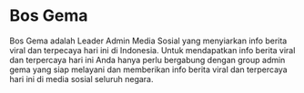 # Bos Gema
Bos Gema adalah Leader Admin Media Sosial yang menyiarkan info berita viral dan terpecaya hari ini di Indonesia. Untuk mendapatkan info berita viral dan terpercaya hari ini Anda hanya perlu bergabung dengan group admin gema yang siap melayani dan memberikan info berita viral dan terpercaya hari ini di media sosial seluruh negara.

